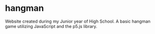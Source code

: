 # hangman
Website created during my Junior year of High School. A basic hangman game utilizing JavaScript and the p5.js library. 
